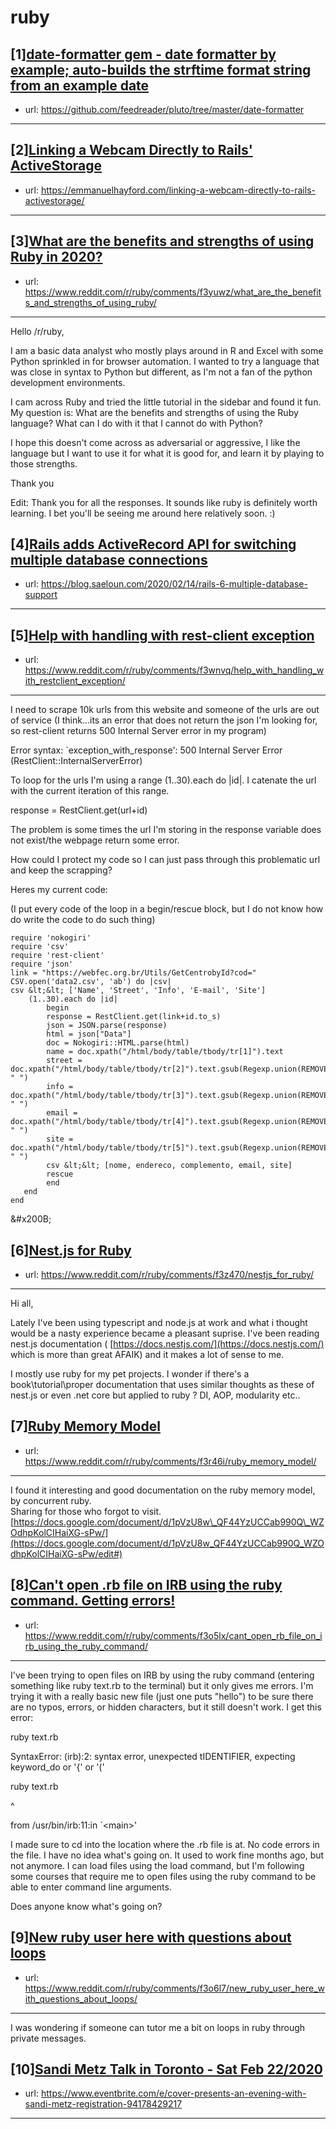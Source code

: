 # ruby
## [1][date-formatter gem - date formatter by example; auto-builds the strftime format string from an example date](https://www.reddit.com/r/ruby/comments/f4pcn5/dateformatter_gem_date_formatter_by_example/)
- url: https://github.com/feedreader/pluto/tree/master/date-formatter
---

## [2][Linking a Webcam Directly to Rails' ActiveStorage](https://www.reddit.com/r/ruby/comments/f4ds3v/linking_a_webcam_directly_to_rails_activestorage/)
- url: https://emmanuelhayford.com/linking-a-webcam-directly-to-rails-activestorage/
---

## [3][What are the benefits and strengths of using Ruby in 2020?](https://www.reddit.com/r/ruby/comments/f3yuwz/what_are_the_benefits_and_strengths_of_using_ruby/)
- url: https://www.reddit.com/r/ruby/comments/f3yuwz/what_are_the_benefits_and_strengths_of_using_ruby/
---
Hello /r/ruby,

I am a basic data analyst who mostly plays around in R and Excel with some Python sprinkled in for browser automation. I wanted to try a language that was close in syntax to Python but different, as I'm not a fan of the python development environments.

I cam across Ruby and tried the little tutorial in the sidebar and found it fun. My question is: What are the benefits and strengths of using the Ruby language? What can I do with it that I cannot do with Python?

I hope this doesn't come across as adversarial or aggressive, I like the language but I want to use it for what it is good for, and learn it by playing to those strengths.

Thank you

Edit: Thank you for all the responses. It sounds like ruby is definitely worth learning. I bet you'll be seeing me around here relatively soon. :)
## [4][Rails adds ActiveRecord API for switching multiple database connections](https://www.reddit.com/r/ruby/comments/f3s13y/rails_adds_activerecord_api_for_switching/)
- url: https://blog.saeloun.com/2020/02/14/rails-6-multiple-database-support
---

## [5][Help with handling with rest-client exception](https://www.reddit.com/r/ruby/comments/f3wnvq/help_with_handling_with_restclient_exception/)
- url: https://www.reddit.com/r/ruby/comments/f3wnvq/help_with_handling_with_restclient_exception/
---
I need to scrape 10k urls from this website and someone of the urls are out of service (I think...its an error that does not return the json I'm looking for, so rest-client returns 500 Internal Server error in my program)

Error syntax: \`exception\_with\_response': 500 Internal Server Error (RestClient::InternalServerError)

To loop for the urls I'm using a range (1..30).each do |id|. I catenate the url with the current iteration of this range.

response = RestClient.get(url+id)

The problem is some times the url I'm storing in the response variable does not exist/the webpage return some error.

How could I protect my code so I can just pass through this problematic url and keep the scrapping?

Heres my current code:

(I put every code of the loop in a begin/rescue block, but I do not know how do write the code to do such thing)

    require 'nokogiri'
    require 'csv'
    require 'rest-client'
    require 'json'
    link = "https://webfec.org.br/Utils/GetCentrobyId?cod="
    CSV.open('data2.csv', 'ab') do |csv|
    csv &lt;&lt; ['Name', 'Street', 'Info', 'E-mail', 'Site']
        (1..30).each do |id|
            begin
            response = RestClient.get(link+id.to_s)
            json = JSON.parse(response)
            html = json["Data"]
            doc = Nokogiri::HTML.parse(html)
            name = doc.xpath("/html/body/table/tbody/tr[1]").text
            street = doc.xpath("/html/body/table/tbody/tr[2]").text.gsub(Regexp.union(REMOVER), " ")
            info = doc.xpath("/html/body/table/tbody/tr[3]").text.gsub(Regexp.union(REMOVER), " ")
            email = doc.xpath("/html/body/table/tbody/tr[4]").text.gsub(Regexp.union(REMOVER), " ")
            site = doc.xpath("/html/body/table/tbody/tr[5]").text.gsub(Regexp.union(REMOVER), " ")
            csv &lt;&lt; [nome, endereco, complemento, email, site]
            rescue
            end
       end
    end 

&amp;#x200B;
## [6][Nest.js for Ruby](https://www.reddit.com/r/ruby/comments/f3z470/nestjs_for_ruby/)
- url: https://www.reddit.com/r/ruby/comments/f3z470/nestjs_for_ruby/
---
Hi all,

Lately I've been using typescript and node.js at work and what i thought would be a nasty experience became a pleasant suprise. I've been reading nest.js documentation ( [https://docs.nestjs.com/](https://docs.nestjs.com/) which is more than great AFAIK) and it makes a lot of sense to me.

I mostly use ruby for my pet projects. I wonder if there's a book\\tutorial\\proper documentation that uses similar thoughts as these of nest.js or even .net core but applied to ruby ?  DI, AOP, modularity etc..
## [7][Ruby Memory Model](https://www.reddit.com/r/ruby/comments/f3r46i/ruby_memory_model/)
- url: https://www.reddit.com/r/ruby/comments/f3r46i/ruby_memory_model/
---
I found it interesting and good documentation on the ruby memory model, by concurrent ruby.  
Sharing for those who forgot to visit.  
[https://docs.google.com/document/d/1pVzU8w\_QF44YzUCCab990Q\_WZOdhpKolCIHaiXG-sPw/](https://docs.google.com/document/d/1pVzU8w_QF44YzUCCab990Q_WZOdhpKolCIHaiXG-sPw/edit#)
## [8][Can't open .rb file on IRB using the ruby command. Getting errors!](https://www.reddit.com/r/ruby/comments/f3o5lx/cant_open_rb_file_on_irb_using_the_ruby_command/)
- url: https://www.reddit.com/r/ruby/comments/f3o5lx/cant_open_rb_file_on_irb_using_the_ruby_command/
---
I've been trying to open files on IRB by using the ruby command (entering something like ruby text.rb to the terminal) but it only gives me errors. I'm trying it with a really basic new file (just one puts "hello") to be sure there are no typos, errors, or hidden characters, but it still doesn't work. I get this error:

ruby text.rb

SyntaxError: (irb):2: syntax error, unexpected tIDENTIFIER, expecting keyword\_do or '{' or '('

ruby text.rb

\^

from /usr/bin/irb:11:in \`&lt;main&gt;'

I made sure to cd into the location where the .rb file is at. No code errors in the file. I have no idea what's going on. It used to work fine months ago, but not anymore. I can load files using the load command, but I'm following some courses that require me to open files using the ruby command to be able to enter command line arguments. 

Does anyone know what's going on?
## [9][New ruby user here with questions about loops](https://www.reddit.com/r/ruby/comments/f3o6l7/new_ruby_user_here_with_questions_about_loops/)
- url: https://www.reddit.com/r/ruby/comments/f3o6l7/new_ruby_user_here_with_questions_about_loops/
---
I was wondering if someone can tutor me a bit on loops in ruby through private messages.
## [10][Sandi Metz Talk in Toronto - Sat Feb 22/2020](https://www.reddit.com/r/ruby/comments/f3c2x0/sandi_metz_talk_in_toronto_sat_feb_222020/)
- url: https://www.eventbrite.com/e/cover-presents-an-evening-with-sandi-metz-registration-94178429217
---

